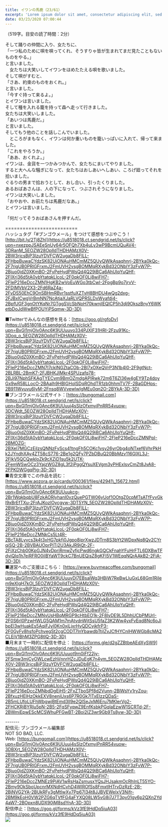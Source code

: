 ```yaml
---
title: イワンの馬鹿（23/61）
excerpt: 'Lorem ipsum dolor sit amet, consectetur adipiscing elit, sed do eiusmod tempor incididunt ut labore et dolore magna aliqua. Praesent elementum facilisis leo vel fringilla est ullamcorper eget. At imperdiet dui accumsan sit amet nulla facilisi morbi tempus.'
date: 03/23/2020 07:00:44
---
```


（519字。目安の読了時間：2分）  
  
そして踊りの仲間に入り、女たちに、  
「一つ私のために唄を唄ってくれ、そうすりゃ皆が生まれてまだ見たこともないものをやる。」  
と言いました。  
　女たちは大笑いしてイワンをほめたたえる唄を歌いました。  
そして唄がすむと、  
「さあ、約束のものをおくれ。」  
と言いました。  
「今すぐ持って来るよ。」  
とイワンは言いました。  
そして種を入れる籠を持って森へ走って行きました。  
女たちは大笑いしました。  
「あいつは馬鹿だ。」  
と言いました。  
そしてもう他のことを話しこんでいました。  
　ところがまもなく、イワンは何か重いものを籠いっぱいに入れて、帰って来ました。  
「これをやろうか。」  
「ああ、おくれよ。」  
イワンは、金貨を一つかみつかんで、女たちにまいてやりました。  
すると大へんな騒ぎになって、女たちはおしあいへしあい、ころげ廻ってそれを拾いました。  
ぐるりの男まで拾おうとして、おし合い、引ったくりました。  
あるおばあさんは、人の下になって、つぶされそうになりました。  
イワンは大笑いしました。  
「おやおや、お前たちは馬鹿だなあ。」  
とイワンは言いました。  
  
「何だってそうおばあさんを押すんだ。  
  
\=========================  
ハッシュタグ「#ブンゴウメール」をつけて感想をつぶやこう！　  
[http://bit.ly/2Tj8Zhl](https://u8518018.ct.sendgrid.net/ls/click?upn=nxezppJSAEeSnUy64r5OFQh7Xb4uLy3wP9BcmUQuAV4-3DRanM_5EOZW28OpIldTHDHAMzX0V-2BW3rjcsBjP3IzuYDVFCW2ugaDb8FlLL-2FHbpBuwaCYdzSK82UiONAuHMCmMZ5QUyQWlkAsaqhnrj-2BYka0kQc-2F7rigUB0PRlGFrxmJ2FmUVH2vsgBOMMqRXykBd32ONbIY3zFvW7P-2Bjuo0jdZ0XKmBO-2FyPeHydPWsQd4Q29iBCa6AhUIqYuQHf-2FIXrj36d5tA0vbYtatqkLlcoL-2F0qkOF0Lj8wiFH7-2FIeP216eDccZMN1HgKB2wVoEuWGo3tbCwI-2FpgBp9o7jrvV-2FDIMVbV2X3-2Fd6RaZ4a-2FvDS50EhC9OnSBHmRBvr1sstfuXZTvH8BHDU4wQg2dxg-2FJBxICwgVrBmNN7NcAtjaXJaRLVQPRSLDxWyafdj4-2BpfUGF3gnOtYKqNr7GTggSVcSbNoH70kwnjIEQICP5h3dj9OkszBnyY6WKetbDoJdWwBfPOUYjPSqmw-3D-3D)  
  
■Twitterでみんなの感想を見る：[https://goo.gl/rgfoDv](https://u8518018.ct.sendgrid.net/ls/click?upn=BxGl1mjOlv0Anc6K9UUuuvo334PJXlF31HRI-2Fzu91Kc-3Doq_o_5EOZW28OpIldTHDHAMzX0V-2BW3rjcsBjP3IzuYDVFCW2ugaDb8FlLL-2FHbpBuwaCYdzSK82UiONAuHMCmMZ5QUyQWlkAsaqhnrj-2BYka0kQc-2F7rigUB0PRlGFrxmJ2FmUVH2vsgBOMMqRXykBd32ONbIY3zFvW7P-2Bjuo0jdZ0XKmBO-2FyPeHydPWsQd4Q29iBCa6AhUIqYuQHf-2FIXrj36d5tA0vbYtatqkLlcoL-2F0qkOF0Lj8wiFH7-2FIeP216eDccZMN7l7ckINGZtaCOb-2BI7xOXeQVrP3N1b4I0-2F9gtNct-2BLRBL-2BmK7-2FJBHKJIMkr4SPUzafq78-2BJj97NphSFKAgTYECvm9BmOZmdgAPIRwk72m6T6ZI36w4gEY9Tz4doyGx9wR58LLocO-2BAaIh9HBIGHoISDqROhdTR1zb0hhmTV7F-2BaGDHps-2B911Wvuvu6IyM-2Fnsq8WVvewlwIgMEu0qn2O-2BYkA-3D-3D)  
■ブンゴウメール公式サイト：[https://bungomail.com](https://u8518018.ct.sendgrid.net/ls/click?upn=BxGl1mjOlv0Anc6K9UUuuj4sSlzOfxmyiPnRR54vuow-3DCWdt_5EOZW28OpIldTHDHAMzX0V-2BW3rjcsBjP3IzuYDVFCW2ugaDb8FlLL-2FHbpBuwaCYdzSK82UiONAuHMCmMZ5QUyQWlkAsaqhnrj-2BYka0kQc-2F7rigUB0PRlGFrxmJ2FmUVH2vsgBOMMqRXykBd32ONbIY3zFvW7P-2Bjuo0jdZ0XKmBO-2FyPeHydPWsQd4Q29iBCa6AhUIqYuQHf-2FIXrj36d5tA0vbYtatqkLlcoL-2F0qkOF0Lj8wiFH7-2FIeP216eDccZMNPpI-2BMOZG-2BXeI7MGCzEilzsQNNzFvScs41tngFh5COKc1vsy26yrObg4oNTxef6VhrPkHk2JYndhXAy4ZT58cS776-2Be1g2QFy7PZbDBuQ20BbMzv116GlXL3J-2FlkV5QCQwkloZk9cXZiD1su5k2UTK-2FemWSwOCz3YajzWGZ8gL3f2jPggQYsuXEVgm3yPHExlsvCmZt8JvA8-2FPKDWGgqPig-3D-3D)  
■青空文庫でこの作品を読む：[https://www.aozora.gr.jp/cards/000361/files/42941\_15672.html](https://u8518018.ct.sendgrid.net/ls/click?upn=BxGl1mjOlv0Anc6K9UUuukcg-2Br1WqkbqbU8FzkAORlyhanI0vzQuePGTW06yUof1OOtgZ0cpMTsATfFvvGkl9xBrEfTXu-2FrAJKozlOycgyw-3DT5YN_5EOZW28OpIldTHDHAMzX0V-2BW3rjcsBjP3IzuYDVFCW2ugaDb8FlLL-2FHbpBuwaCYdzSK82UiONAuHMCmMZ5QUyQWlkAsaqhnrj-2BYka0kQc-2F7rigUB0PRlGFrxmJ2FmUVH2vsgBOMMqRXykBd32ONbIY3zFvW7P-2Bjuo0jdZ0XKmBO-2FyPeHydPWsQd4Q29iBCa6AhUIqYuQHf-2FIXrj36d5tA0vbYtatqkLlcoL-2F0qkOF0Lj8wiFH7-2FIeP216eDccZMNkCs5Lt4R-2BcTA8Lyvcs3k4t3xHG7pkfj0Jgpo8iprXwzJDTrn8S3bYt2WDpxNq8Qv2CYrqiSQ-2B-2BVBAUOprPITj2U3AkJR9iQt-2F-2FiXzChb00KpGJN4vDpriRmwZyfjcPwd6ngkGQCkFnahYFuHrFTL6DXBwTFdyiQIq1h7eiRFRO0iIBYaWT9ckC7BnUEQisZ8gKFI5V1WEqqNQrAAkB2-2FiA-3D-3D)  
■運営へのご支援はこちら： [https://www.buymeacoffee.com/bungomail](https://u8518018.ct.sendgrid.net/ls/click?upn=BxGl1mjOlv0Anc6K9UUuuvDl7EBsalWq3HBiW7ReBwLluGxL68Gm1RiIem9eXlgH7kOl_5EOZW28OpIldTHDHAMzX0V-2BW3rjcsBjP3IzuYDVFCW2ugaDb8FlLL-2FHbpBuwaCYdzSK82UiONAuHMCmMZ5QUyQWlkAsaqhnrj-2BYka0kQc-2F7rigUB0PRlGFrxmJ2FmUVH2vsgBOMMqRXykBd32ONbIY3zFvW7P-2Bjuo0jdZ0XKmBO-2FyPeHydPWsQd4Q29iBCa6AhUIqYuQHf-2FIXrj36d5tA0vbYtatqkLlcoL-2F0qkOF0Lj8wiFH7-2FIeP216eDccZMNyUsHBqMRGP9cHtbEO1k-2F8IvDE9L5DhhUCbPMUrI-2F0S6rl0PzwHWLG5QAM1m7mAtvdnWjtSsU5faZ3K2Ww4yxFvEqd8Nc6oJibpEl3wHuakEs5AqiFJyl0Kn0xjLjxrHvQDCvjkfrP3-2F0GyFv8hsfoPchvegSt2cgCODT7InYbawdbTtjIZvJCfHYCnlHWWGb8cMA2CLEiV1BhM3ZPG8tlQ-3D-3D)  
■月末まで一時的に配信を停止： [https://forms.gle/d2gZZBtbeAEdXySW9](https://u8518018.ct.sendgrid.net/ls/click?upn=BxGl1mjOlv0Anc6K9UUuuot9m0iFf22jy-2FSmw3mjCyOWLcwEzhVnnrHZcJDuEgK7n4ym_5EOZW28OpIldTHDHAMzX0V-2BW3rjcsBjP3IzuYDVFCW2ugaDb8FlLL-2FHbpBuwaCYdzSK82UiONAuHMCmMZ5QUyQWlkAsaqhnrj-2BYka0kQc-2F7rigUB0PRlGFrxmJ2FmUVH2vsgBOMMqRXykBd32ONbIY3zFvW7P-2Bjuo0jdZ0XKmBO-2FyPeHydPWsQd4Q29iBCa6AhUIqYuQHf-2FIXrj36d5tA0vbYtatqkLlcoL-2F0qkOF0Lj8wiFH7-2FIeP216eDccZMNbdDgEjH5-2FxZTboSPf8d2Vunn-2BlWsYv1ryZou-2BfxuzHElHzOkkEXV8neniUxs6P7R0Gk7lTxElzzQDaS-2B5mLUfoLUFhWbgwjBtEmd3lI9e2QISeJxM6Eru7MKlerVg2-2FHCKRjBYRIu5pN-2B5-2FqSFyqwZ9EnfKsbkPGqlaEzwW1SCRTd-2F-2BWmiEpwEScMCSWhuPFGwBT-2Boi2IZ3wr9Gb9Ts8yw-3D-3D)  
  
\-------  
配信元: ブンゴウメール編集部  
NOT SO BAD, LLC.  
Web: [https://bungomail.com](https://u8518018.ct.sendgrid.net/ls/click?upn=BxGl1mjOlv0Anc6K9UUuuj4sSlzOfxmyiPnRR54vuow-3DBXrt_5EOZW28OpIldTHDHAMzX0V-2BW3rjcsBjP3IzuYDVFCW2ugaDb8FlLL-2FHbpBuwaCYdzSK82UiONAuHMCmMZ5QUyQWlkAsaqhnrj-2BYka0kQc-2F7rigUB0PRlGFrxmJ2FmUVH2vsgBOMMqRXykBd32ONbIY3zFvW7P-2Bjuo0jdZ0XKmBO-2FyPeHydPWsQd4Q29iBCa6AhUIqYuQHf-2FIXrj36d5tA0vbYtatqkLlcoL-2F0qkOF0Lj8wiFH7-2FIeP216eDccZMNEz9PiAV1wRsHaZsmusxYQsJHJsakmOcRhInLT55YO-2Bmy9OkSboUpcnrMXNdHCvhD4WlROfSs8FmxtlHTrvDzRzE-2B-2BjNVG2YA-2BUkRFy3gMtlwXy7Pp67I34t8JJBVEWeIxV3Nifr-2BM9kEoH0VW2PZG6qTVfFG4aFYXQ08LW5vG8i7J7T3py01gv6p2QXn2Yd4aW7-2BOpxn8UDX90jM8sdYnA-3D-3D)  
配信停止：[https://goo.gl/forms/kVz3fE9HdDq5iuA03](https://goo.gl/forms/kVz3fE9HdDq5iuA03)  
![](https://u8518018.ct.sendgrid.net/wf/open?upn=ypZaqTjaYrwJSsa-2BLe7H7RcvxSux8rtM6dMtnptkxLQMLiJbmQ03whDMSt9-2BvxM-2BKE6ujadHWCHS-2FYDUUXrKB1ko48yvbyCc0cRihB-2Fp5Bay9wjnwFFFSOMUGZ1XsQFL6p8hp16D1yieF4SRPfSVoB2IRJ5dGyJghxhhmVB7-2FZ7kU-2BVd3DX815xmiRHPLUX3M9tFDrHv9Effnu7M9DGF9XhUqRjnROyZeTxbzKIOas9d9VIuxQFdGbOOBDuKnz5EpQ-2FCT9Hg6oc3D5CZjwJiyMwMTwm9h6g4EEDx1ECSMxChvHqe3KsUUroPWY8S9OLbBbdt1WANlHdveKPEh9HDLlD9Y0848hWy-2BdqFEKWlNH-2FPokj8mspGMWXSL-2FLLl-2B39E7YeRnmkPc5pyrKhd40mKtdimYgGnFKkY0FTxRclpmEMKdmzXaBfiO3UitTXvkVi8JpxSaDt4uEbsqD4c4dyDA-3D-3D)